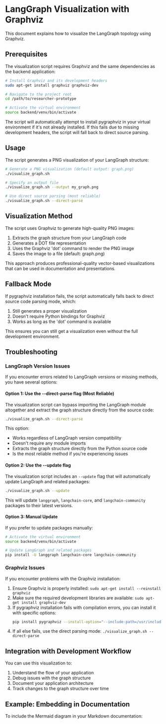 # LangGraph Visualization with Graphviz

This document explains how to visualize the LangGraph topology using Graphviz.

## Prerequisites

The visualization script requires Graphviz and the same dependencies as the backend application:

```bash
# Install Graphviz and its development headers
sudo apt-get install graphviz graphviz-dev

# Navigate to the project root
cd /path/to/researcher-prototype

# Activate the virtual environment
source backend/venv/bin/activate
```

The script will automatically attempt to install pygraphviz in your virtual environment if it's not already installed. If this fails due to missing development headers, the script will fall back to direct source parsing.

## Usage

The script generates a PNG visualization of your LangGraph structure:

```bash
# Generate a PNG visualization (default output: graph.png)
./visualize_graph.sh

# Specify an output file
./visualize_graph.sh --output my_graph.png

# Use direct source parsing (most reliable)
./visualize_graph.sh --direct-parse
```

## Visualization Method

The script uses Graphviz to generate high-quality PNG images:

1. Extracts the graph structure from your LangGraph code
2. Generates a DOT file representation
3. Uses the Graphviz 'dot' command to render the PNG image
4. Saves the image to a file (default: graph.png)

This approach produces professional-quality vector-based visualizations that can be used in documentation and presentations.

## Fallback Mode

If pygraphviz installation fails, the script automatically falls back to direct source code parsing mode, which:

1. Still generates a proper visualization
2. Doesn't require Python bindings for Graphviz
3. Works as long as the 'dot' command is available

This ensures you can still get a visualization even without the full development environment.

## Troubleshooting

### LangGraph Version Issues

If you encounter errors related to LangGraph versions or missing methods, you have several options:

#### Option 1: Use the --direct-parse flag (Most Reliable)

The visualization script can bypass importing the LangGraph module altogether and extract the graph structure directly from the source code:

```bash
./visualize_graph.sh --direct-parse
```

This option:
- Works regardless of LangGraph version compatibility
- Doesn't require any module imports
- Extracts the graph structure directly from the Python source code
- Is the most reliable method if you're experiencing issues

#### Option 2: Use the --update flag

The visualization script includes an `--update` flag that will automatically update LangGraph and related packages:

```bash
./visualize_graph.sh --update
```

This will update `langgraph`, `langchain-core`, and `langchain-community` packages to their latest versions.

#### Option 3: Manual Update

If you prefer to update packages manually:

```bash
# Activate the virtual environment
source backend/venv/bin/activate

# Update LangGraph and related packages
pip install -U langgraph langchain-core langchain-community
```

### Graphviz Issues

If you encounter problems with the Graphviz installation:

1. Ensure Graphviz is properly installed: `sudo apt-get install --reinstall graphviz`
2. Make sure the required development libraries are available: `sudo apt-get install graphviz-dev`
3. If pygraphviz installation fails with compilation errors, you can install it with specific options:
   ```bash
   pip install pygraphviz --install-option="--include-path=/usr/include/graphviz" --install-option="--library-path=/usr/lib/graphviz/"
   ```
4. If all else fails, use the direct parsing mode: `./visualize_graph.sh --direct-parse`

## Integration with Development Workflow

You can use this visualization to:
1. Understand the flow of your application
2. Debug issues with the graph structure
3. Document your application architecture
4. Track changes to the graph structure over time

## Example: Embedding in Documentation

To include the Mermaid diagram in your Markdown documentation:

```